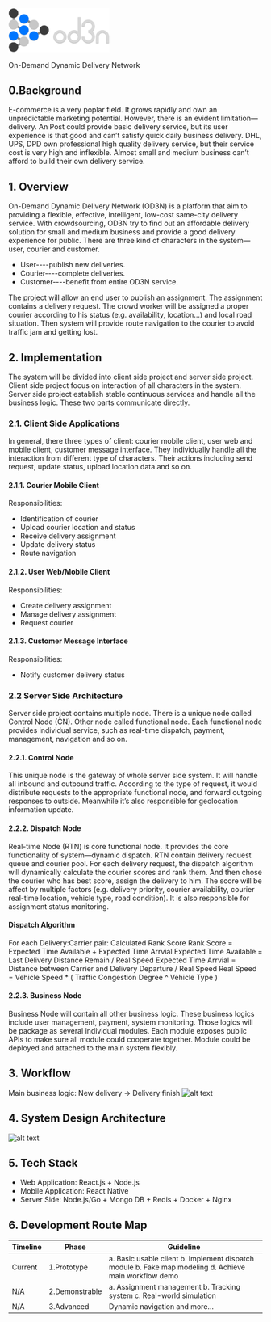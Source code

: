 <img src="https://github.com/ZC-Wei/od3n/blob/master/logo.png" width="200">

On-Demand Dynamic Delivery Network

## 0.Background

E-commerce is a very poplar field. It grows rapidly and own an unpredictable marketing potential. However, there is an evident limitation—delivery. An Post could provide basic delivery service, but its user experience is that good and can’t satisfy quick daily business delivery. DHL, UPS, DPD own professional high quality delivery service, but their service cost is very high and inflexible. Almost small and medium business can’t afford to build their own delivery service.

## 1. Overview

On-Demand Dynamic Delivery Network (OD3N) is a platform that aim to providing a flexible, effective, intelligent, low-cost same-city delivery service. With crowdsourcing, OD3N try to find out an affordable delivery solution for small and medium business and provide a good delivery experience for public.
There are three kind of characters in the system—user, courier and customer.

- User----publish new deliveries.
- Courier----complete deliveries.
- Customer----benefit from entire OD3N service.

The project will allow an end user to publish an assignment. The assignment contains a delivery request. The crowd worker will be assigned a proper courier according to his status (e.g. availability, location…) and local road situation. Then system will provide route navigation to the courier to avoid traffic jam and getting lost.

## 2. Implementation

The system will be divided into client side project and server side project. Client side project focus on interaction of all characters in the system. Server side project establish stable continuous services and handle all the business logic. These two parts communicate directly.

### 2.1. Client Side Applications

In general, there three types of client: courier mobile client, user web and mobile client, customer message interface. They individually handle all the interaction from different type of characters. Their actions including send request, update status, upload location data and so on.

#### 2.1.1. Courier Mobile Client

Responsibilities:

- Identification of courier
- Upload courier location and status
- Receive delivery assignment
- Update delivery status
- Route navigation

#### 2.1.2. User Web/Mobile Client

Responsibilities:

- Create delivery assignment
- Manage delivery assignment
- Request courier

#### 2.1.3. Customer Message Interface

Responsibilities:

- Notify customer delivery status

### 2.2 Server Side Architecture

Server side project contains multiple node. There is a unique node called Control Node (CN). Other node called functional node. Each functional node provides individual service, such as real-time dispatch, payment, management, navigation and so on.

#### 2.2.1. Control Node

This unique node is the gateway of whole server side system. It will handle all inbound and outbound traffic. According to the type of request, it would distribute requests to the appropriate functional node, and forward outgoing responses to outside. Meanwhile it’s also responsible for geolocation information update.

#### 2.2.2. Dispatch Node

Real-time Node (RTN) is core functional node. It provides the core functionality of system—dynamic dispatch. RTN contain delivery request queue and courier pool. For each delivery request, the dispatch algorithm will dynamically calculate the courier scores and rank them. And then chose the courier who has best score, assign the delivery to him. The score will be affect by multiple factors (e.g. delivery priority, courier availability, courier real-time location, vehicle type, road condition). It is also responsible for assignment status monitoring.

#### Dispatch Algorithm

For each Delivery:Carrier pair:
Calculated Rank Score
Rank Score = Expected Time Available + Expected Time Arrvial
Expected Time Available = Last Delivery Distance Remain / Real Speed
Expected Time Arrvial = Distance between Carrier and Delivery Departure / Real Speed
Real Speed = Vehicle Speed * ( Traffic Congestion Degree ^ Vehicle Type )

#### 2.2.3. Business Node

Business Node will contain all other business logic. These business logics include user management, payment, system monitoring. Those logics will be package as several individual modules. Each module exposes public APIs to make sure all module could cooperate together. Module could be deployed and attached to the main system flexibly.

## 3. Workflow

Main business logic: New delivery -> Delivery finish
![alt text](https://github.com/ZC-Wei/od3n/blob/master/workflow.png "Workflow")

## 4. System Design Architecture

![alt text](https://github.com/ZC-Wei/od3n/blob/master/architecture.png "Achitecture")

## 5. Tech Stack

- Web Application:      React.js + Node.js
- Mobile Application:   React Native
- Server Side:          Node.js/Go + Mongo DB + Redis + Docker + Nginx

## 6. Development Route Map

|Timeline|Phase|Guideline|
|---|---|---|
|Current|1.Prototype|a. Basic usable client b. Implement dispatch module b. Fake map modeling d. Achieve main workflow demo|
|N/A|2.Demonstrable|a. Assignment management b. Tracking system c. Real-world simulation|
|N/A|3.Advanced|Dynamic navigation and more…|
